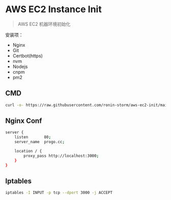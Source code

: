 # AWS EC2 Instance Init

> AWS EC2 机器环境初始化

安装项：
- Nginx
- Git
- Certbot(https)
- nvm
- Nodejs
- cnpm
- pm2

## CMD

```bash
curl -o- https://raw.githubusercontent.com/ronin-storm/aws-ec2-init/main/init.sh | bash
```

## Nginx Conf

```bash
server {
    listen       80;
    server_name  progo.cc;

    location / {
        proxy_pass http://localhost:3000;
    }
}
```

## Iptables

```bash
iptables -I INPUT -p tcp --dport 3000 -j ACCEPT
```
